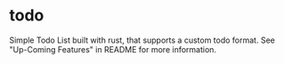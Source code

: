 # todo
Simple Todo List built with rust, that supports a custom todo format. See "Up-Coming Features" in README for more information.
